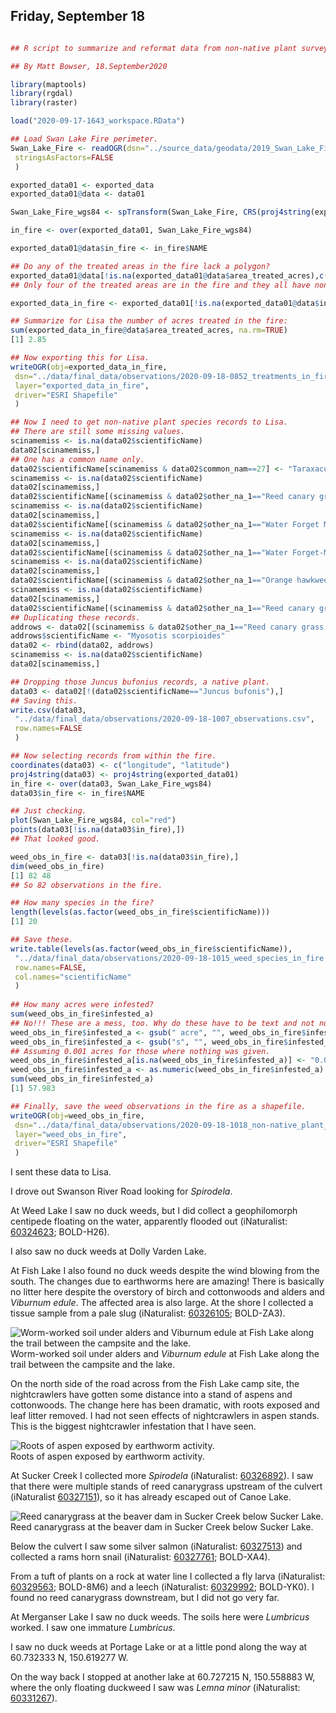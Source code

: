 
## Friday, September 18

```r

## R script to summarize and reformat data from non-native plant surveys collected using Survey123.

## By Matt Bowser, 18.September2020

library(maptools)
library(rgdal)
library(raster)

load("2020-09-17-1643_workspace.RData")

## Load Swan Lake Fire perimeter.
Swan_Lake_Fire <- readOGR(dsn="../source_data/geodata/2019_Swan_Lake_Fire/181_Swan_Lake_20190917_1100.shp",
 stringsAsFactors=FALSE 
 ) 

exported_data01 <- exported_data
exported_data01@data <- data01

Swan_Lake_Fire_wgs84 <- spTransform(Swan_Lake_Fire, CRS(proj4string(exported_data01)))

in_fire <- over(exported_data01, Swan_Lake_Fire_wgs84)

exported_data01@data$in_fire <- in_fire$NAME

## Do any of the treated areas in the fire lack a polygon?
exported_data01@data[!is.na(exported_data01@data$area_treated_acres),c("in_fire", "area_treated_acres", "Shape__Are")]
## Only four of the treated areas are in the fire and they all have non-zero shape area values.

exported_data_in_fire <- exported_data01[!is.na(exported_data01@data$in_fire),]

## Summarize for Lisa the number of acres treated in the fire:
sum(exported_data_in_fire@data$area_treated_acres, na.rm=TRUE)
[1] 2.85

## Now exporting this for Lisa.
writeOGR(obj=exported_data_in_fire, 
 dsn="../data/final_data/observations/2020-09-18-0852_treatments_in_fire.shp",
 layer="exported_data_in_fire",
 driver="ESRI Shapefile"
 )

## Now I need to get non-native plant species records to Lisa.
## There are still some missing values.
scinamemiss <- is.na(data02$scientificName)
data02[scinamemiss,]
## One has a common name only.
data02$scientificName[scinamemiss & data02$common_nam==27] <- "Taraxacum officinale F.H. Wigg."
scinamemiss <- is.na(data02$scientificName)
data02[scinamemiss,]
data02$scientificName[(scinamemiss & data02$other_na_1=="Reed canary grass")] <- "Phalaris arundinacea"
scinamemiss <- is.na(data02$scientificName)
data02[scinamemiss,]
data02$scientificName[(scinamemiss & data02$other_na_1=="Water Forget Me Not")] <- "Myosotis scorpioides"
scinamemiss <- is.na(data02$scientificName)
data02[scinamemiss,]
data02$scientificName[(scinamemiss & data02$other_na_1=="Water Forget-Me-Not")] <- "Myosotis scorpioides"
scinamemiss <- is.na(data02$scientificName)
data02[scinamemiss,]
data02$scientificName[(scinamemiss & data02$other_na_1=="Orange hawkweed")] <- "Hieracium aurantiacum"
scinamemiss <- is.na(data02$scientificName)
data02[scinamemiss,]
data02$scientificName[(scinamemiss & data02$other_na_1=="Reed canary grass and meadow forget me not present")] <- "Phalaris arundinacea"
## Duplicating these records.
addrows <- data02[(scinamemiss & data02$other_na_1=="Reed canary grass and meadow forget me not present"),]
addrows$scientificName <- "Myosotis scorpioides"
data02 <- rbind(data02, addrows)
scinamemiss <- is.na(data02$scientificName)
data02[scinamemiss,]

## Dropping those Juncus bufonius records, a native plant.
data03 <- data02[!(data02$scientificName=="Juncus bufonis"),]
## Saving this.
write.csv(data03, 
 "../data/final_data/observations/2020-09-18-1007_observations.csv",
 row.names=FALSE
 )

## Now selecting records from within the fire.
coordinates(data03) <- c("longitude", "latitude")
proj4string(data03) <- proj4string(exported_data01) 
in_fire <- over(data03, Swan_Lake_Fire_wgs84)
data03$in_fire <- in_fire$NAME

## Just checking.
plot(Swan_Lake_Fire_wgs84, col="red")
points(data03[!is.na(data03$in_fire),])
## That looked good.

weed_obs_in_fire <- data03[!is.na(data03$in_fire),]
dim(weed_obs_in_fire)
[1] 82 48
## So 82 observations in the fire.

## How many species in the fire?
length(levels(as.factor(weed_obs_in_fire$scientificName)))
[1] 20

## Save these.
write.table(levels(as.factor(weed_obs_in_fire$scientificName)), 
 "../data/final_data/observations/2020-09-18-1015_weed_species_in_fire.csv",
 row.names=FALSE,
 col.names="scientificName"
 )
 
## How many acres were infested?
sum(weed_obs_in_fire$infested_a)
## No!!! These are a mess, too. Why do these have to be text and not numeric?
weed_obs_in_fire$infested_a <- gsub(" acre", "", weed_obs_in_fire$infested_a) 
weed_obs_in_fire$infested_a <- gsub("s", "", weed_obs_in_fire$infested_a)
## Assuming 0.001 acres for those where nothing was given.
weed_obs_in_fire$infested_a[is.na(weed_obs_in_fire$infested_a)] <- "0.001"
weed_obs_in_fire$infested_a <- as.numeric(weed_obs_in_fire$infested_a)
sum(weed_obs_in_fire$infested_a)
[1] 57.983

## Finally, save the weed observations in the fire as a shapefile.
writeOGR(obj=weed_obs_in_fire, 
 dsn="../data/final_data/observations/2020-09-18-1018_non-native_plant_obs_in_fire.shp",
 layer="weed_obs_in_fire",
 driver="ESRI Shapefile"
 ) 
```

I sent these data to Lisa.

I drove out Swanson River Road looking for *Spirodela*.

At Weed Lake I saw no duck weeds, but I did collect a geophilomorph centipede floating on the water, apparently flooded out (iNaturalist: [60324623](https://www.inaturalist.org/observations/60324623); BOLD-H26).

I also saw no duck weeds at Dolly Varden Lake.

At Fish Lake I also found no duck weeds despite the wind blowing from the south. The changes due to earthworms here are amazing! There is basically no litter here despite the overstory of birch and cottonwoods and alders and *Viburnum edule*. The affected area is also large. At the shore I collected a tissue sample from a pale slug (iNaturalist: [60326105](https://www.inaturalist.org/observations/60326105); BOLD-ZA3).

![Worm-worked soil under alders and *Viburnum edule* at Fish Lake along the trail between the campsite and the lake.](2020-09-18_soil_surface_at_Fish_Lake.jpg)\
Worm-worked soil under alders and *Viburnum edule* at Fish Lake along the trail between the campsite and the lake.

On the north side of the road across from the Fish Lake camp site, the nightcrawlers have gotten some distance into a stand of aspens and cottonwoods. The change here has been dramatic, with roots exposed and leaf litter removed. I had not seen effects of nightcrawlers in aspen stands. This is the biggest nightcrawler infestation that I have seen.

![Roots of aspen exposed by earthworm activity.](2020-09-18_exposed_roots.jpg)\
Roots of aspen exposed by earthworm activity.

At Sucker Creek I collected more *Spirodela* (iNaturalist: [60326892](https://www.inaturalist.org/observations/60326892)). I saw that there were multiple stands of reed canarygrass upstream of the culvert (iNaturalist [60327151](https://www.inaturalist.org/observations/60327151)), so it has already escaped out of Canoe Lake.

![Reed canarygrass at the beaver dam in Sucker Creek below Sucker Lake.](2020-09-18_reed_canrygrass_at_Sucker_Creek.jpg)\
Reed canarygrass at the beaver dam in Sucker Creek below Sucker Lake.

Below the culvert I saw some silver salmon (iNaturalist: [60327513](https://www.inaturalist.org/observations/60327513)) and collected a rams horn snail (iNaturalist: [60327761](https://www.inaturalist.org/observations/60327761); BOLD-XA4).

From a tuft of plants on a rock at water line I collected a fly larva (iNaturalist: [60329563](https://www.inaturalist.org/observations/60329563); BOLD-8M6) and a leech (iNaturalist: [60329992](https://www.inaturalist.org/observations/60329992); BOLD-YK0). I found no reed canarygrass downstream, but I did not go very far.

At Merganser Lake I saw no duck weeds. The soils here were *Lumbricus* worked. I saw one immature *Lumbricus*.

I saw no duck weeds at Portage Lake or at a little pond along the way at 60.732333 N, 150.619277 W.

On the way back I stopped at another lake at 60.727215 N, 150.558883 W, where the only floating duckweed I saw was *Lemna minor* (iNaturalist: [60331267](https://www.inaturalist.org/observations/60331267)).
